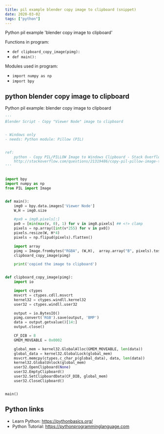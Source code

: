 ```yaml
---
title: pil example blender copy image to clipboard (snippet)
date: 2020-03-02
tags: ["python"]
---
```

Python pil example 'blender copy image to clipboard'

Functions in program: 
* `def clipboard_copy_image(pimg):`
* `def main():`

Modules used in program: 
* `import numpy as np`
* `import bpy`

## python blender copy image to clipboard

Python pil example: blender copy image to clipboard

```python
'''
Blender Script - Copy "Viewer Node" image to clipboard


- Windows only
- needs: Python module: Pillow (PIL)


ref:
    python - Copy PIL/PILLOW Image to Windows Clipboard - Stack Overflow
    http://stackoverflow.com/questions/21319486/copy-pil-pillow-image-to-windows-clipboard
'''


import bpy
import numpy as np
from PIL import Image


def main():
    img0 = bpy.data.images['Viewer Node']
    W,H = img0.size

    #px0 = img0.pixels[:]
    px0 = [min(max(v, 0), 1) for v in img0.pixels] ## <!> clamp
    pixels = np.array([int(v*255) for v in px0])
    pixels.resize(W, H*4)
    pixels = np.flipud(pixels).flatten()

    import array
    pimg = Image.frombytes("RGBA", (W,H),  array.array("B", pixels).tostring()  ) ## convert pixels(list) to bytes-stream
    clipboard_copy_image(pimg)

    print('copied the image to clipboard')


def clipboard_copy_image(pimg):
    import io

    import ctypes
    msvcrt = ctypes.cdll.msvcrt
    kernel32 = ctypes.windll.kernel32
    user32 = ctypes.windll.user32

    output = io.BytesIO()
    pimg.convert('RGB').save(output, 'BMP')
    data = output.getvalue()[14:]
    output.close()

    CF_DIB = 8
    GMEM_MOVEABLE = 0x0002

    global_mem = kernel32.GlobalAlloc(GMEM_MOVEABLE, len(data))
    global_data = kernel32.GlobalLock(global_mem)
    msvcrt.memcpy(ctypes.c_char_p(global_data), data, len(data))
    kernel32.GlobalUnlock(global_mem)
    user32.OpenClipboard(None)
    user32.EmptyClipboard()
    user32.SetClipboardData(CF_DIB, global_mem)
    user32.CloseClipboard()


main()

```

## Python links

- Learn Python: https://pythonbasics.org/
- Python Tutorial: https://pythonprogramminglanguage.com
